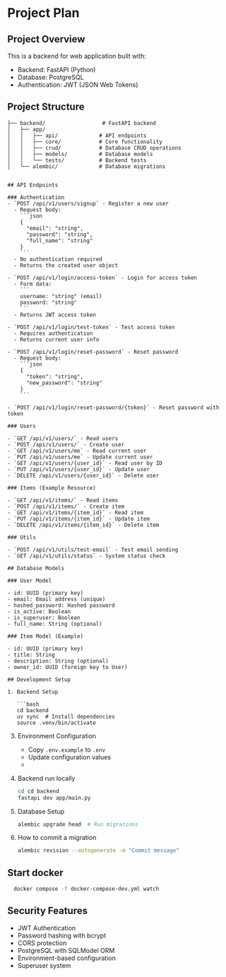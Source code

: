 # Project Plan

## Project Overview

This is a backend for web application built with:

- Backend: FastAPI (Python)
- Database: PostgreSQL
- Authentication: JWT (JSON Web Tokens)

## Project Structure

````
├── backend/                  # FastAPI backend
│   ├── app/
│   │   ├── api/             # API endpoints
│   │   ├── core/            # Core functionality
│   │   ├── crud/            # Database CRUD operations
│   │   ├── models/          # Database models
│   │   └── tests/           # Backend tests
│   └── alembic/             # Database migrations


## API Endpoints

### Authentication
- `POST /api/v1/users/signup` - Register a new user
  - Request body:
    ```json
    {
      "email": "string",
      "password": "string",
      "full_name": "string"
    }
    ```
  - No authentication required
  - Returns the created user object

- `POST /api/v1/login/access-token` - Login for access token
  - Form data:
    ```
    username: "string" (email)
    password: "string"
    ```
  - Returns JWT access token

- `POST /api/v1/login/test-token` - Test access token
  - Requires authentication
  - Returns current user info

- `POST /api/v1/login/reset-password` - Reset password
  - Request body:
    ```json
    {
      "token": "string",
      "new_password": "string"
    }
    ```

- `POST /api/v1/login/reset-password/{token}` - Reset password with token

### Users

- `GET /api/v1/users/` - Read users
- `POST /api/v1/users/` - Create user
- `GET /api/v1/users/me` - Read current user
- `PUT /api/v1/users/me` - Update current user
- `GET /api/v1/users/{user_id}` - Read user by ID
- `PUT /api/v1/users/{user_id}` - Update user
- `DELETE /api/v1/users/{user_id}` - Delete user

### Items (Example Resource)

- `GET /api/v1/items/` - Read items
- `POST /api/v1/items/` - Create item
- `GET /api/v1/items/{item_id}` - Read item
- `PUT /api/v1/items/{item_id}` - Update item
- `DELETE /api/v1/items/{item_id}` - Delete item

### Utils

- `POST /api/v1/utils/test-email` - Test email sending
- `GET /api/v1/utils/status` - System status check

## Database Models

### User Model

- id: UUID (primary key)
- email: Email address (unique)
- hashed_password: Hashed password
- is_active: Boolean
- is_superuser: Boolean
- full_name: String (optional)

### Item Model (Example)

- id: UUID (primary key)
- title: String
- description: String (optional)
- owner_id: UUID (foreign key to User)

## Development Setup

1. Backend Setup

   ```bash
   cd backend
   uv sync  # Install dependencies
   source .venv/bin/activate
````

3. Environment Configuration

   - Copy `.env.example` to `.env`
   - Update configuration values
   -

4. Backend run locally

   ```bash
   cd cd backend
   fastapi dev app/main.py
   ```

5. Database Setup
   ```bash
   alembic upgrade head  # Run migrations
   ```
6. How to commit a migration
   ```bash
   alembic revision --autogenerate -m "Commit message"
   ```

## Start docker

```bash
  docker compose -f docker-compose-dev.yml watch
```

## Security Features

- JWT Authentication
- Password hashing with bcrypt
- CORS protection
- PostgreSQL with SQLModel ORM
- Environment-based configuration
- Superuser system

